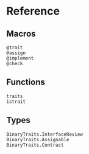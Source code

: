 # Reference

## Macros

```@docs
@trait
@assign
@implement
@check
```
## Functions

```@docs
traits
istrait
```

## Types

```@docs
BinaryTraits.InterfaceReview
BinaryTraits.Assignable
BinaryTraits.Contract
```
